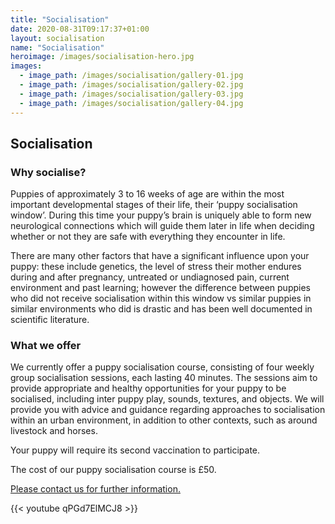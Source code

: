 ```yaml
---
title: "Socialisation"
date: 2020-08-31T09:17:37+01:00
layout: socialisation
name: "Socialisation"
heroimage: /images/socialisation-hero.jpg
images:
  - image_path: /images/socialisation/gallery-01.jpg
  - image_path: /images/socialisation/gallery-02.jpg
  - image_path: /images/socialisation/gallery-03.jpg
  - image_path: /images/socialisation/gallery-04.jpg
---
```



## Socialisation
### Why socialise?

Puppies of approximately 3 to 16 weeks of age are within the most important developmental stages of their life, their ‘puppy socialisation window’. During this time your puppy’s brain is uniquely able to form new neurological connections which will guide them later in life when deciding whether or not they are safe with everything they encounter in life.

There are many other factors that have a significant influence upon your puppy: these include genetics, the level of stress their mother endures during and after pregnancy, untreated or undiagnosed pain, current environment and past learning; however the difference between puppies who did not receive socialisation within this window vs similar puppies in similar environments who did is drastic and has been well documented in scientific literature.

### What we offer

We currently offer a puppy socialisation course, consisting of four weekly group socialisation sessions, each lasting 40 minutes. The sessions aim to provide appropriate and healthy opportunities for your puppy to be socialised, including inter puppy play, sounds, textures, and objects. We will provide you with advice and guidance regarding approaches to socialisation within an urban environment, in addition to other contexts, such as around livestock and horses.

Your puppy will require its second vaccination to participate.

The cost of our puppy socialisation course is £50.

[Please contact us for further information.](/contact)

{{< youtube qPGd7ElMCJ8 >}}
